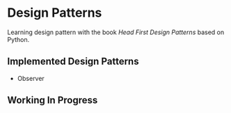 # Design Patterns

Learning design pattern with the book *Head First Design Patterns* based on Python.

## Implemented Design Patterns
- Observer

## Working In Progress